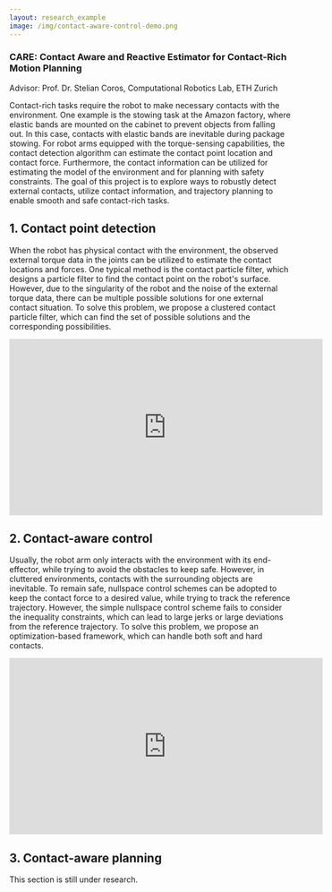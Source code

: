 ```yaml
---
layout: research_example
image: /img/contact-aware-control-demo.png
---
```



### CARE: Contact Aware and Reactive Estimator for Contact-Rich Motion Planning
Advisor: Prof. Dr. Stelian Coros, Computational Robotics Lab, ETH Zurich



Contact-rich tasks require the robot to make necessary contacts with the environment. 
One example is the stowing task at the Amazon factory, where elastic bands are mounted on the cabinet to prevent objects from falling out.
In this case, contacts with elastic bands are inevitable during package stowing.
For robot arms equipped with the torque-sensing capabilities, the contact detection algorithm can estimate the contact point location and contact force. 
Furthermore, the contact information can be utilized for estimating the model of the environment and for planning with safety constraints. 
The goal of this project is to explore ways to robustly detect external contacts, utilize contact information, and trajectory planning to enable smooth and safe contact-rich tasks.

## 1. Contact point detection

When the robot has physical contact with the environment, the observed external torque data in the joints can be utilized to estimate the contact locations and forces.
One typical method is the contact particle filter, which designs a particle filter to find the contact point on the robot's surface. 
However, due to the singularity of the robot and the noise of the external torque data, there can be multiple possible solutions for one external contact situation. 
To solve this problem, we propose a clustered contact particle filter, which can find the set of possible solutions and the corresponding possibilities. 

<iframe width="560" height="315" src="https://www.youtube.com/embed/VXqhTi8C144" frameborder="0" allow="accelerometer; autoplay; encrypted-media; gyroscope; picture-in-picture" allowfullscreen></iframe>

## 2. Contact-aware control

Usually, the robot arm only interacts with the environment with its end-effector, while trying to avoid the obstacles to keep safe. 
However, in cluttered environments, contacts with the surrounding objects are inevitable. 
To remain safe, nullspace control schemes can be adopted to keep the contact force to a desired value, while trying to track the reference trajectory.
However, the simple nullspace control scheme fails to consider the inequality constraints, which can lead to large jerks or large deviations from the reference trajectory.
To solve this problem, we propose an optimization-based framework, which can handle both soft and hard contacts. 

<iframe width="560" height="315" src="https://www.youtube.com/embed/gkBA3sUJjAI" frameborder="0" allow="accelerometer; autoplay; encrypted-media; gyroscope; picture-in-picture" allowfullscreen></iframe>


## 3. Contact-aware planning

This section is still under research. 
